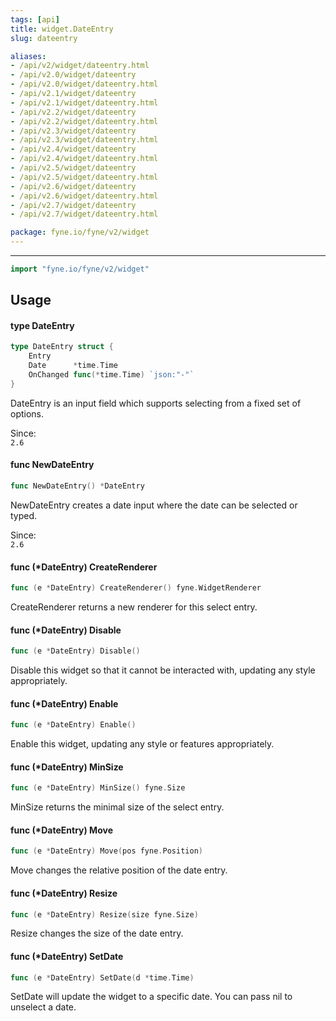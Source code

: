 ```yaml
---
tags: [api]
title: widget.DateEntry
slug: dateentry

aliases:
- /api/v2/widget/dateentry.html
- /api/v2.0/widget/dateentry
- /api/v2.0/widget/dateentry.html
- /api/v2.1/widget/dateentry
- /api/v2.1/widget/dateentry.html
- /api/v2.2/widget/dateentry
- /api/v2.2/widget/dateentry.html
- /api/v2.3/widget/dateentry
- /api/v2.3/widget/dateentry.html
- /api/v2.4/widget/dateentry
- /api/v2.4/widget/dateentry.html
- /api/v2.5/widget/dateentry
- /api/v2.5/widget/dateentry.html
- /api/v2.6/widget/dateentry
- /api/v2.6/widget/dateentry.html
- /api/v2.7/widget/dateentry
- /api/v2.7/widget/dateentry.html

package: fyne.io/fyne/v2/widget
---
```



---
```go
import "fyne.io/fyne/v2/widget"
```

## Usage

#### type DateEntry

```go
type DateEntry struct {
	Entry
	Date      *time.Time
	OnChanged func(*time.Time) `json:"-"`
}
```

DateEntry is an input field which supports selecting from a fixed set of options.


<div class="since">Since: <code>
2.6</code></div>

#### func  NewDateEntry

```go
func NewDateEntry() *DateEntry
```
NewDateEntry creates a date input where the date can be selected or typed.


<div class="since">Since: <code>
2.6</code></div>

#### func (*DateEntry) CreateRenderer

```go
func (e *DateEntry) CreateRenderer() fyne.WidgetRenderer
```
CreateRenderer returns a new renderer for this select entry.

#### func (*DateEntry) Disable

```go
func (e *DateEntry) Disable()
```
Disable this widget so that it cannot be interacted with, updating any style appropriately.

#### func (*DateEntry) Enable

```go
func (e *DateEntry) Enable()
```
Enable this widget, updating any style or features appropriately.

#### func (*DateEntry) MinSize

```go
func (e *DateEntry) MinSize() fyne.Size
```
MinSize returns the minimal size of the select entry.

#### func (*DateEntry) Move

```go
func (e *DateEntry) Move(pos fyne.Position)
```
Move changes the relative position of the date entry.

#### func (*DateEntry) Resize

```go
func (e *DateEntry) Resize(size fyne.Size)
```
Resize changes the size of the date entry.

#### func (*DateEntry) SetDate

```go
func (e *DateEntry) SetDate(d *time.Time)
```
SetDate will update the widget to a specific date. You can pass nil to unselect a date.
